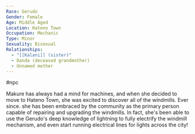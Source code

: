 ```yaml
---
Race: Gerudo
Gender: Female
Age: Middle Aged
Location: Hateno Town
Occupation: Mechanic
Type: Minor
Sexuality: Bisexual
Relationships:
  - "[[Kalani]] (sister)"
  - Danda (deceased grandmother)
  - Unnamed mother
---
```

 #npc 

Makure has always had a mind for machines, and when she decided to move to Hateno Town, she was excited to discover all of the windmills. Ever since. she has been embraced by the community as the primary person capable of repairing and upgrading the windmills. In fact, she's been able to use the Gerudo's deep knowledge of lightning to fully electrify the windmill mechanism, and even start running electrical lines for lights across the city!
